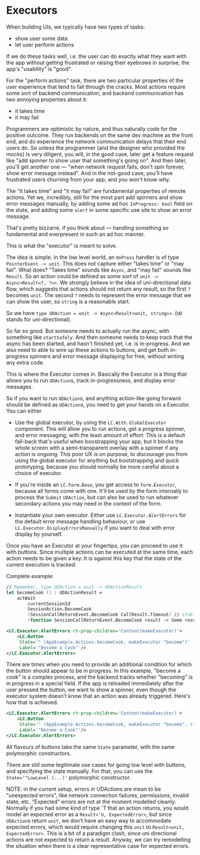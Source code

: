 # Executors

When building UIs, we typically have two types of tasks:

* show user some data
* let user perform actions

If we do these tasks well, i.e. the user can do exactly what they want with the
app without getting frustrated or raising their eyebrows in surprise, the app's "usability" is "good".

For the "perform actions" task, there are two particular properties of the user experience
that tend to fall through the cracks. Most actions require some sort of backend
communication, and backend communication has two annoying properties about it:

* it takes time
* it may fail

Programmers are optimistic by nature, and thus naturally code for the positive outcome.
They run backends on the same dev machine as the front end, and do experience the network
communication delays that their end users do. So unless the programmer (and the designer
who provided the mocks) is very diligent, you will, in the good case, later get a feature
request like "add spinner to show user that something's going on". And then later, you'll
get another one — "when network request fails, don't spin forever, show error message instead".
And in the not-good case, you'll have frustrated users churning from your app, and you won't
know why.

The "it takes time" and "it may fail" are fundamental properties of remote actions. Yet we,
incredibly, still for the most part add spinners and show error messages manually, by adding
some ad hoc `InProgress: bool` field on the state, and adding some `alert` in some specific
use site to show an error message.

That's pretty bizzarre, if you think about — handling something so fundamental and everpresent
in such an ad hoc manner.

This is what the "executor" is meant to solve.

The idea is simple. In the low level world, an `OnPress` handler is of type `PointerEvent -> unit`.
This does not capture either "takes time" or "may fail". What does? "Takes time" sounds like `Async`,
and "may fail" sounds like `Result`. So an action could be defined as some sort of `unit -> Async<Result<?, ?>>`.
We strongly believe in the idea of uni-directional data flow, which suggests that actions should not
return any result, so the first `?` becomes `unit`. The second `?` needs to represent the error message
that we can show the user, so `string` is a reasonable start.

So we have `type UDAction = unit -> Async<Result<unit, string>>`. (`UD` stands for uni-directional).

So far so good. But someone needs to actually run the async, with something like `startSafely`. And then
someone needs to keep track that the async has been started, and hasn't finished yet, i.e. is in-progress.
And we also need to able to wire up these actions to buttons, and get both in-progress spinners and error
message displaying for free, without writing any extra code.

This is where the Executor comes in. Basically the Executor is a thing that allows you to run `UDAction`s,
track in-progressness, and display error messages.

So if you want to run `UDAction`s, and anything action-like going forward should be defined as `UDAction`s,
you need to get your hands on a Executor. You can either

* Use the global executor, by using the `LC.With.GlobalExecutor` component. This will allow you to run
  actions, get a progress spinner, and error messaging, with the least amount of effort. This is a
  default fall-back that's useful when boostrapping your app, but it blocks the whole screen with a
  semi-transparent overlay with a spinner if any action is ongoing. This poor UX is on purpose, to
  discourage you from using the global executor for anything but bootstrapping and quick prototyping,
  because you should normally be more careful about a choice of executor.

* If you're inside an `LC.Form.Base`, you get access to `form.Executor`, because all forms come with one.
  It'll be used by the form internally to process the `Submit` `UDAction`, but can also be used to run
  whatever secondary actions you may need in the context of the form.

* Instantiate your own executor. Either use `LC.Executor.AlertErrors` for the default error message
  handling behaviour, or use `LC.Executor.DisplayErrorsManually` if you want to deal with error display
  by yourself.

Once you have an Executor at your fingertips, you can proceed to use it with buttons. Since multiple
actions can be executed at the same time, each action needs to be given a key. It is against this key
that the state of the current execution is tracked.

Complete example:

```fsharp
// Remember, type UDAction = unit -> UDActionResult
let becomeCook () : UDActionResult =
    actWait
        currentSessionId
        SessionAction.BecomeCook
        (SessionCallReturnEvent.BecomeCook CallResult.Timeout) // stub event
        (function SessionCallReturnEvent.BecomeCook result -> Some result | _ -> None)
```

```xml
<LC.Executor.AlertErrors rt-prop-children='Content(makeExecutor)'>
    <LC.Button
     State='^ (AppExample.Actions.becomeCook, makeExecutor "become")'
     Label='"Become a Cook"'/>
</LC.Executor.AlertErrors>
```

There are times when you need to provide an additional condition for which the button should appear
to be in progress. In this example, "become a cook" is a complex process, and the backend tracks
whether "becoming" is in progress in a special field. If the app is reloaded immediately after the user
pressed the button, we want to show a spinner, even though the executor system doesn't know that an
action was already triggered. Here's how that is achieved.

```xml
<LC.Executor.AlertErrors rt-prop-children='Content(makeExecutor)'>
    <LC.Button
     State='^ (AppExample.Actions.becomeCook, makeExecutor "become", (* alsoInProgressIf *) signedIn.MaybeCookId |> Option.map (fun m -> m.IsInProgress) |> Option.getOrElse false)'
     Label='"Become a Cook"'/>
</LC.Executor.AlertErrors>
```

All flavours of buttons take the same `State` parameter, with the same polymorphic constructors.

There are still some legitimate use cases for going low level with buttons, and specifying the
state manually. For that, you can use the `State='^LowLevel (...)'` polymorphic constructor.

NOTE: in the current setup, errors in UDActions are mean to be "unexpected errors", like network
connection failures, permissions, invalid state, etc. "Expected" errors are not at the moment modelled
cleanly. Normally if you had some kind of type 'T that an action returns, you would model an expected
error as a `Result<'U, ExpectedError>`, but since `UDAction`s return `unit`, we don't have an easy way
to accommodate expected errors, which would require changing this `unit` to `Result<unit, ExpectedError>`.
This is a bit of a paradigm clash, since uni directional actions are not expected to return a result.
Anyway, we can try remodelling the situation when there is a clear representative case for expected errors.
